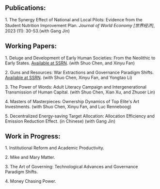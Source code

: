 <h2><b> Publications:</b></h2>
<p>
  1. The Synergy Effect of National and Local Pilots: Evidence from the Student Nutrition Improvement Plan. <i>Journal of World Economy [世界经济]</i>, 2023 (11): 30-53.(with Gang Jin)
</p>


 
<h2><b> Working Papers:</b></h2>
<p>
  1. Deluge and Development of Early Human Societies: From the Neolithic to Early States. <a href="https://ssrn.com/abstract=4650064">Available at SSRN</a>. (with Shuo Chen, and Xinyu Fan)
</p>
<p>
  2. Guns and Resources: War Extractions and Governance Paradigm Shifts. <a href="https://ssrn.com/abstract=4556436">Available at SSRN</a>. (with Shuo Chen, Xinyu Fan, and Yongtao Li)
</p>
<p>
  3. The Power of Words: Adult Literacy Campaign and Intergenerational Transmission of Human Capital. (with Shuo Chen, Xian Xu, and Zhuoer Lin)
</p>
<p>
  4. Masters of Masterpieces: Ownership Dynamics of Top Elite's Art Investments. (with Shuo Chen, Xinyu Fan, and Luc Renneboog)
</p>
<p>
  5. Decentralized Energy-saving Target Allocation: Allocation Efficiency and Emission Reduction Effect. (in Chinese) (with Gang Jin)
</p>



<h2><b> Work in Progress:</b></h2>
<p>
  1. Institutional Reform and Academic Productivity.
</p>
<p>
  2. Mike and Mary Matter.
</p>
<p>
  3. The Art of Governing: Technological Advances and Governance Paradigm Shifts.
</p>
<p>
  4. Money Chasing Power.
</p>
